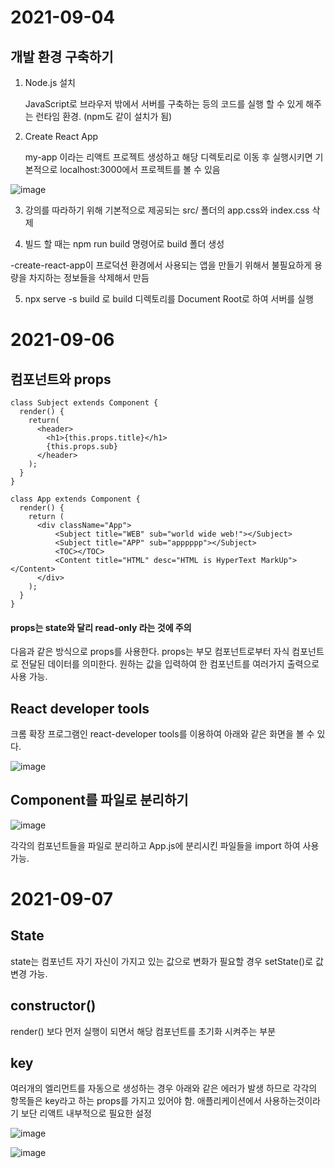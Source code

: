# 2021-09-04

## 개발 환경 구축하기

1. Node.js 설치
  
   JavaScript로 브라우저 밖에서 서버를 구축하는 등의 코드를 실행 할 수 있게 해주는 런타임 환경. (npm도 같이 설치가 됨)
  
2. Create React App

   my-app 이라는 리액트 프로젝트 생성하고 해당 디렉토리로 이동 후 실행시키면 기본적으로 localhost:3000에서 프로젝트를 볼 수 있음

 ![image](https://user-images.githubusercontent.com/90030675/132092354-a8cf5820-ba97-40d9-8a18-521101edf4fd.png)
 
   

3. 강의를 따라하기 위해 기본적으로 제공되는 src/ 폴더의 app.css와 index.css 삭제


4. 빌드 할 때는 npm run build 명령어로 build 폴더 생성

  -create-react-app이 프로덕션 환경에서 사용되는 앱을 만들기 위해서 불필요하게 용량을 차지하는 정보들을 삭제해서 만듬
  
5. npx serve -s build 로 build 디렉토리를 Document Root로 하여 서버를 실행


# 2021-09-06

## 컴포넌트와 props


```
class Subject extends Component {
  render() {
    return(
      <header>
        <h1>{this.props.title}</h1>
        {this.props.sub}
      </header>
    );
  }
}

class App extends Component {
  render() {
    return (
      <div className="App">
          <Subject title="WEB" sub="world wide web!"></Subject>
          <Subject title="APP" sub="apppppp"></Subject>
          <TOC></TOC>
          <Content title="HTML" desc="HTML is HyperText MarkUp"></Content>
      </div>
    );
  }
}
```

 #### props는 state와 달리 read-only 라는 것에 주의

 다음과 같은 방식으로 props를 사용한다.
 props는 부모 컴포넌트로부터 자식 컴포넌트로 전달된 데이터를 의미한다.
 원하는 값을 입력하여 한 컴포넌트를 여러가지 출력으로 사용 가능.
 
 
 

 
 ## React developer tools
 
 
 크롬 확장 프로그램인 react-developer tools를 이용하여 아래와 같은 화면을 볼 수 있다.
 
 ![image](https://user-images.githubusercontent.com/90030675/132222137-1f0b3047-2adc-4da0-aaab-06fc81b64bed.png)
 
 
 ## Component를 파일로 분리하기
 
 
![image](https://user-images.githubusercontent.com/90030675/132224366-e8b31ca6-fe6e-4a34-b2f8-85fb9e449b0f.png)


각각의 컴포넌트들을 파일로 분리하고 App.js에 분리시킨 파일들을 import 하여 사용 가능.


# 2021-09-07

## State

state는 컴포넌트 자기 자신이 가지고 있는 값으로 변화가 필요할 경우 setState()로 값 변경 가능.

## constructor()

render() 보다 먼저 실행이 되면서 해당 컴포넌트를 초기화 시켜주는 부분

## key

여러개의 엘리먼트를 자동으로 생성하는 경우 아래와 같은 에러가 발생 하므로 각각의 항목들은 key라고 하는 props를 가지고 있어야 함.
애플리케이션에서 사용하는것이라기 보단 리액트 내부적으로 필요한 설정

![image](https://user-images.githubusercontent.com/90030675/132269317-c795eb2e-648a-4591-ae1b-0542f490cc4d.png)

![image](https://user-images.githubusercontent.com/90030675/132269469-8d71df8b-1869-474c-87d2-d2f2779524fe.png)


 

